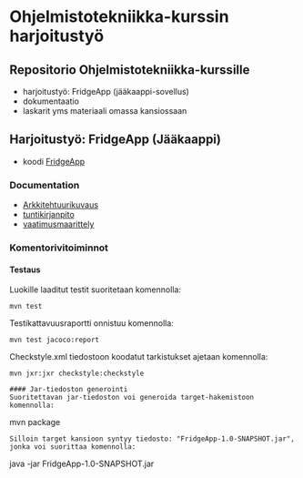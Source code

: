 # Ohjelmistotekniikka-kurssin harjoitustyö

## Repositorio Ohjelmistotekniikka-kurssille
* harjoitustyö: FridgeApp (jääkaappi-sovellus)
* dokumentaatio
* laskarit yms materiaali omassa kansiossaan

## Harjoitustyö: FridgeApp (Jääkaappi)
* koodi [FridgeApp](https://github.com/terodotus/ot-harjoitustyo/tree/master/JaakaappiTietokantaApp)

### Documentation
* [Arkkitehtuurikuvaus](https://github.com/terodotus/ot-harjoitustyo/blob/master/JaakaappiTietokantaApp/dokumentaatio/arkkitehtuuri.md)
* [tuntikirjanpito](https://github.com/terodotus/ot-harjoitustyo/blob/master/JaakaappiTietokantaApp/dokumentaatio/tuntikirjanpito.md)
* [vaatimusmaarittely](https://github.com/terodotus/ot-harjoitustyo/blob/master/JaakaappiTietokantaApp/dokumentaatio/vaatimusmaarittely.md)

### Komentorivitoiminnot
#### Testaus
Luokille laaditut testit suoritetaan komennolla:
```
mvn test
```
Testikattavuusraportti onnistuu komennolla:
```
mvn test jacoco:report
```
Checkstyle.xml tiedostoon koodatut tarkistukset ajetaan komennolla:
```
mvn jxr:jxr checkstyle:checkstyle

#### Jar-tiedoston generointi
Suoritettavan jar-tiedoston voi generoida target-hakemistoon komennolla:
```
mvn package
```
Silloin target kansioon syntyy tiedosto: "FridgeApp-1.0-SNAPSHOT.jar", jonka voi suorittaa komennolla:
```
java -jar FridgeApp-1.0-SNAPSHOT.jar
```


